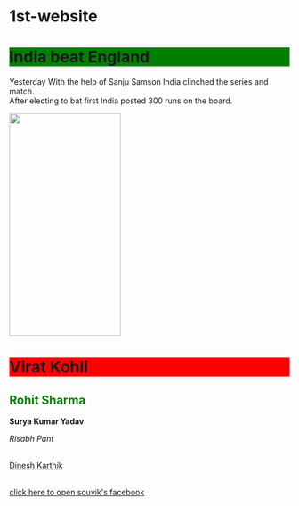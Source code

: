 # 1st-website
<html>

<head> <title>my first website</title>

</head>

<body>

<h1 style="background-color:green">India beat England</h1> <p>Yesterday With the help of Sanju Samson India clinched the series and match.<br>After electing to bat first India posted 300 runs on the board.</p>

<img src="https://images.pexels.com/photos/60597/dahlia-red-blossom-bloom-60597.jpeg?cs=srgb&dl=pexels-pixabay-60597.jpg&fm=jpg" height="400" width="200"/>

<h1 style="background-color:red"> Virat Kohli</h1>

<h2 style="color:green">Rohit Sharma</h2> 

<p><b> Surya Kumar Yadav </b></p>

<i> Risabh Pant</i>

<br><u> Dinesh Karthik </u>

<br><a href="https://facebook.com/souvik.pal.16718979"/> click here to open souvik's facebook</a>

</body>

</html>
